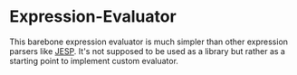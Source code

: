 # Expression-Evaluator
This barebone expression evaluator is much simpler than other expression parsers like [JESP](https://www.npmjs.com/package/jsep).
It's not supposed to be used as a library but rather as a starting point to implement custom evaluator.
